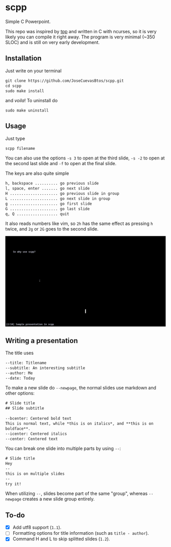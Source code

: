 # scpp
Simple C Powerpoint.

This repo was inspired by [tpp](https://github.com/cbbrowne/tpp) and written in C with ncurses, so it is very likely you can compile it right away.
The program is very minimal (~350 SLOC) and is still on very early development.

## Installation
Just write on your terminal

	git clone https://github.com/JoseCuevasBtos/scpp.git
	cd scpp
	sudo make install

and *voila*! To uninstall do

	sudo make uninstall

## Usage
Just type

	scpp filename

You can also use the options `-s 3` to open at the third slide, `-s -2` to open at the second last slide and `-f` to open at the final slide.

The keys are also quite simple

	h, backspace .......... go previous slide
	l, space, enter ....... go next slide
	H ..................... go previous slide in group
	L ..................... go next slide in group
	g ..................... go first slide
	G ..................... go last slide
	q, Q .................. quit

It also reads numbers like vim, so `2h` has the same effect as pressing `h` twice, and `2g` or `2G` goes to the second slide.

![Usage demostration](demo.gif)

## Writing a presentation
The title uses

	--title: Titlename
	--subtitle: An interesting subtitle
	--author: Me
	--date: Today

To make a new slide do `--newpage`, the normal slides use markdown and other options:

	# Slide title
	## Slide subtitle

	--bcenter: Centered bold text
	This is normal text, while *this is on italics*, and **this is on boldface**.
	--icenter: Centered italics
	--center: Centered text

You can break one slide into multiple parts by using `--`:

	# Slide title
	Hey
	--
	this is on multiple slides
	--
	try it!

When utilizing `--`, slides become part of the same "group", whereas `--newpage` creates a new slide group entirely.

## To-do

- [x] Add utf8 support (`1.1`).
- [ ] Formatting options for title information (such as `title - author`).
- [x] Command H and L to skip splitted slides (`1.2`).
